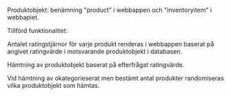 
Produktobjekt: benämning "product" i webbappen och "inventoryitem" i webbapiet.









Tillförd funktionalitet:

Antalet ratingstjärnor för varje produkt renderas i webbappen baserat på angivet ratingvärde i motsvarande produktobjekt i databasen.

Hämtning av produktobjekt baserat på efterfrågat ratingvärde. 

Vid hämtning av okategorieserat men bestämt antal produkter randomiseras vilka produktobjekt som hämtas.